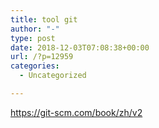 ```yaml
---
title: tool git
author: "-"
type: post
date: 2018-12-03T07:08:38+00:00
url: /?p=12959
categories:
  - Uncategorized

---
```

https://git-scm.com/book/zh/v2